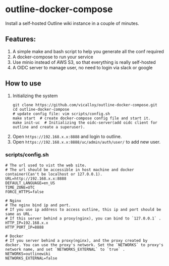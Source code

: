 # outline-docker-compose

Install a self-hosted Outline wiki instance in a couple of minutes.

## Features:

1. A simple make and bash script to help you generate all the conf required
1. A docker-compose to run your service
1. Use minio instead of AWS S3, so that everything is really self-hosted
1. A OIDC server to manage user, no need to login via slack or google

## How to use

1. Initializing the system
    ```
    git clone https://github.com/vicalloy/outline-docker-compose.git
    cd outline-docker-compose
    # update config file: vim scripts/config.sh
    make start  # create docker-compose config file and start it.
    make init-uc  # Initializing the oidc-server(add oidc client for outline and create a superuser).
    ```
1. Open `https://192.168.x.x:8888` and login to outline.
1. Open `https://192.168.x.x:8888/uc/admin/auth/user/` to add new user.

### scripts/config.sh

```
# The url used to vist the web site.
# The url should be accessible in host machine and docker container(Can't be localhost or 127.0.0.1).
URL=http://192.168.x.x:8888
DEFAULT_LANGUAGE=en_US
TIME_ZONE=UTC
FORCE_HTTPS=false

# Nginx
# The nginx bind ip and port.
# If you use ip address to access outline, this ip and port should be same as URL.
# If this server behind a proxy(nginx), you can bind to `127.0.0.1` .
HTTP_IP=192.168.x.x
HTTP_PORT_IP=8888

# Docker
# If you server behind a proxy(nginx), and the proxy created by docker. You can use the proxy's network. Set the `NETWORKS` to proxy's network name, and set `NETWORKS_EXTERNAL` to `true` .
NETWORKS=outlinewiki
NETWORKS_EXTERNAL=false
```
